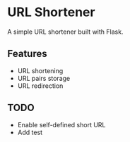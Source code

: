 # URL Shortener

A simple URL shortener built with Flask.

## Features
- URL shortening
- URL pairs storage
- URL redirection

## TODO
- Enable self-defined short URL
- Add test
